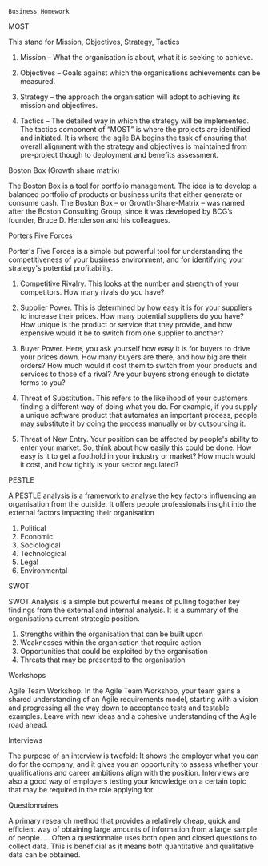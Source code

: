     Business Homework
   MOST

This stand for Mission, Objectives, Strategy, Tactics

1.	Mission – What the organisation is about, what it is seeking to achieve.

2.	Objectives – Goals against which the organisations achievements can be measured.

3.	Strategy – the approach the organisation will adopt to achieving its mission and objectives.

4.	Tactics – The detailed way in which the strategy will be implemented. The tactics component of “MOST” is where the projects are identified and initiated. It is where the agile BA begins the task of ensuring that overall alignment with the strategy and objectives is maintained from pre-project though to deployment and benefits assessment.

Boston Box (Growth share matrix)

The Boston Box is a tool for portfolio management. The idea is to develop a balanced portfolio of products or business units that either generate or consume cash. The Boston Box – or Growth-Share-Matrix – was named after the Boston Consulting Group, since it was developed by BCG’s founder, Bruce D. Henderson and his colleagues.

Porters Five Forces

Porter's Five Forces is a simple but powerful tool for understanding the competitiveness of your business environment, and for identifying your strategy's potential profitability.

1.	Competitive Rivalry. This looks at the number and strength of your competitors. How many rivals do you have?

2.	Supplier Power. This is determined by how easy it is for your suppliers to increase their prices. How many potential suppliers do you have? How unique is the product or service that they provide, and how expensive would it be to switch from one supplier to another?

3.	Buyer Power. Here, you ask yourself how easy it is for buyers to drive your prices down. How many buyers are there, and how big are their orders? How much would it cost them to switch from your products and services to those of a rival? Are your buyers strong enough to dictate terms to you?

4.	Threat of Substitution. This refers to the likelihood of your customers finding a different way of doing what you do. For example, if you supply a unique software product that automates an important process, people may substitute it by doing the process manually or by outsourcing it.

5.	Threat of New Entry. Your position can be affected by people's ability to enter your market. So, think about how easily this could be done. How easy is it to get a foothold in your industry or market? How much would it cost, and how tightly is your sector regulated?

PESTLE

A PESTLE analysis is a framework to analyse the key factors influencing an organisation from the outside. It offers people professionals insight into the external factors impacting their organisation

1.	Political
2.	Economic
3.	Sociological
4.	Technological
5.	Legal
6.	Environmental

SWOT

SWOT Analysis is a simple but powerful means of pulling together key findings from the external and internal analysis. It is a summary of the organisations current strategic position.
1.	Strengths within the organisation that can be built upon
2.	Weaknesses within the organisation that require action
3.	Opportunities that could be exploited by the organisation
4.	Threats that may be presented to the organisation

Workshops

Agile Team Workshop. In the Agile Team Workshop, your team gains a shared understanding of an Agile requirements model, starting with a vision and progressing all the way down to acceptance tests and testable examples. Leave with new ideas and a cohesive understanding of the Agile road ahead.

Interviews

The purpose of an interview is twofold: It shows the employer what you can do for the company, and it gives you an opportunity to assess whether your qualifications and career ambitions align with the position. Interviews are also a good way of employers testing your knowledge on a certain topic that may be required in the role applying for.

Questionnaires

A primary research method that provides a relatively cheap, quick and efficient way of obtaining large amounts of information from a large sample of people. ... Often a questionnaire uses both open and closed questions to collect data. This is beneficial as it means both quantitative and qualitative data can be obtained.
